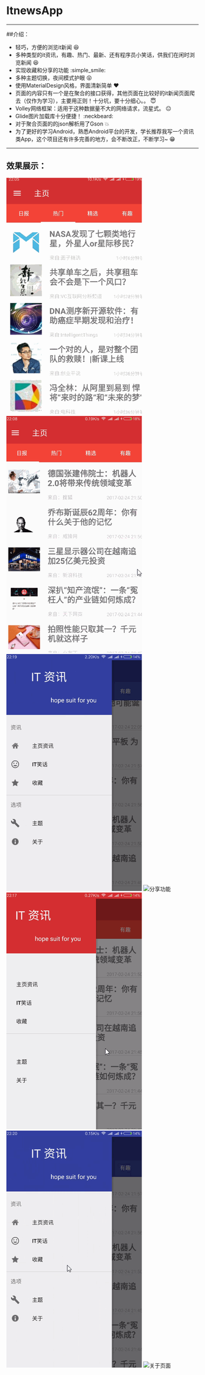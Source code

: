 # ItnewsApp
***
##介绍：
-  轻巧，方便的浏览it新闻 :laughing:
-  多种类型的it资讯，有趣、热门、最新、还有程序员小笑话，供我们在闲时浏览新闻 :laughing:
-  实现收藏和分享的功能 :simple_smile:
-  多种主题切换，夜间模式护眼 :stuck_out_tongue_closed_eyes:
-  使用MaterialDesign风格，界面清新简单 :heart:
-  页面的内容只有一个是在聚合的接口获得，其他页面在比较好的it新闻页面爬去（仅作为学习），主要用正则！十分坑，要十分细心。。 :innocent:
-  Volley网络框架：适用于这种数据量不大的网络请求，流星式。 :neutral_face:
-  Glide图片加载库十分便捷！ :neckbeard:
-  对于聚合页面的的json解析用了Gson  :boom:
-  为了更好的学习Android，熟悉Android平台的开发，学长推荐我写一个资讯类App，这个项目还有许多完善的地方，会不断改正，不断学习~ :grin:

***

## 效果展示：

![](https://github.com/flowerthorn/ItnewsApp/raw/master/gif/news_list.gif "项目主页")
![](https://github.com/flowerthorn/ItnewsApp/raw/master/gif/shoucang.gif "收藏")
![](https://github.com/flowerthorn/ItnewsApp/raw/master/gif/quxiaoshoucang.gif "取消收藏")
![](https://github.com/flowerthorn/ItnewsApp/raw/master/gif/share.gif "分享功能")
![](https://github.com/flowerthorn/ItnewsApp/raw/master/gif/theme.gif "主题切换功能")
![](https://github.com/flowerthorn/ItnewsApp/raw/master/gif/zhuti.gif "主题切换功能")
![](https://github.com/flowerthorn/ItnewsApp/raw/master/gif/info.gif "关于页面")
